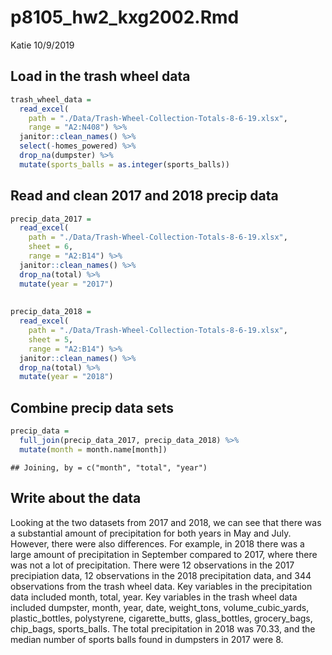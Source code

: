 p8105\_hw2\_kxg2002.Rmd
================
Katie
10/9/2019

## Load in the trash wheel data

``` r
trash_wheel_data = 
  read_excel(
    path = "./Data/Trash-Wheel-Collection-Totals-8-6-19.xlsx", 
    range = "A2:N408") %>% 
  janitor::clean_names() %>% 
  select(-homes_powered) %>% 
  drop_na(dumpster) %>% 
  mutate(sports_balls = as.integer(sports_balls))
```

## Read and clean 2017 and 2018 precip data

``` r
precip_data_2017 = 
  read_excel(
    path = "./Data/Trash-Wheel-Collection-Totals-8-6-19.xlsx",  
    sheet = 6, 
    range = "A2:B14") %>% 
  janitor::clean_names() %>% 
  drop_na(total) %>% 
  mutate(year = "2017") 
  
  
precip_data_2018 = 
  read_excel(
    path = "./Data/Trash-Wheel-Collection-Totals-8-6-19.xlsx", 
    sheet = 5, 
    range = "A2:B14") %>% 
  janitor::clean_names() %>% 
  drop_na(total) %>%  
  mutate(year = "2018") 
```

## Combine precip data sets

``` r
precip_data = 
  full_join(precip_data_2017, precip_data_2018) %>% 
  mutate(month = month.name[month])
```

    ## Joining, by = c("month", "total", "year")

## Write about the data

Looking at the two datasets from 2017 and 2018, we can see that there
was a substantial amount of precipitation for both years in May and
July. However, there were also differences. For example, in 2018 there
was a large amount of precipitation in September compared to 2017, where
there was not a lot of precipitation. There were 12 observations in the
2017 precipiation data, 12 observations in the 2018 precipitation data,
and 344 observations from the trash wheel data. Key variables in the
precipitation data included month, total, year. Key variables in the
trash wheel data included dumpster, month, year, date, weight\_tons,
volume\_cubic\_yards, plastic\_bottles, polystyrene, cigarette\_butts,
glass\_bottles, grocery\_bags, chip\_bags, sports\_balls. The total
precipitation in 2018 was 70.33, and the median number of sports balls
found in dumpsters in 2017 were 8.
